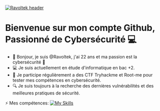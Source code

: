 [![Ravoltek header](https://images2.alphacoders.com/971/thumbbig-971586.webp)](https://images2.alphacoders.com/971/thumbbig-971586.webp)

# Bienvenue sur mon compte Github, Passionné de Cybersécurité 💻

- 👋 Bonjour, je suis @Ravoltek, j'ai 22 ans et ma passion est la cybersécurité 🔐
- 💻 Je suis actuellement en étude d'informatique en bac +2.
- 💪 Je participe régulièrement a des CTF Tryhackme et Root-me pour tester mes compétences en cybersécurité.
- 🔍 Je suis toujours à la recherche des dernières vulnérabilités et des meilleures pratiques de sécurité.



⚡️ Mes compétences: 
[![My Skills](https://skillicons.dev/icons?i=python,php,html,css,bash,linux)](https://skillicons.dev)

